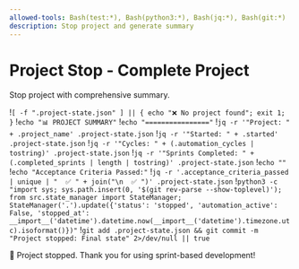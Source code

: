 ```yaml
---
allowed-tools: Bash(test:*), Bash(python3:*), Bash(jq:*), Bash(git:*)
description: Stop project and generate summary
---
```


# Project Stop - Complete Project

Stop project with comprehensive summary.

!`[ -f ".project-state.json" ] || { echo "❌ No project found"; exit 1; }`
!`echo "📊 PROJECT SUMMARY"`
!`echo "================"`
!`jq -r '"Project: " + .project_name' .project-state.json`
!`jq -r '"Started: " + .started' .project-state.json`
!`jq -r '"Cycles: " + (.automation_cycles | tostring)' .project-state.json`
!`jq -r '"Sprints Completed: " + (.completed_sprints | length | tostring)' .project-state.json`
!`echo ""`
!`echo "Acceptance Criteria Passed:"`
!`jq -r '.acceptance_criteria_passed | unique | "  ✅ " + join("\n  ✅ ")' .project-state.json`
!`python3 -c "import sys; sys.path.insert(0, '$(git rev-parse --show-toplevel)'); from src.state_manager import StateManager; StateManager('.').update({'status': 'stopped', 'automation_active': False, 'stopped_at': __import__('datetime').datetime.now(__import__('datetime').timezone.utc).isoformat()})"`
!`git add .project-state.json && git commit -m "Project stopped: Final state" 2>/dev/null || true`

🏁 Project stopped. Thank you for using sprint-based development!